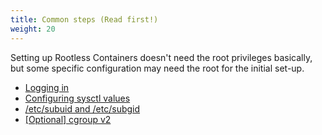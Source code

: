 ```yaml
---
title: Common steps (Read first!)
weight: 20
---
```


Setting up Rootless Containers doesn't need the root privileges basically, but some specific configuration
may need the root for the initial set-up.

- [Logging in](./login)
- [Configuring sysctl values](./sysctl)
- [/etc/subuid and /etc/subgid](./subuid)
- [[Optional] cgroup v2](./cgroup2)
